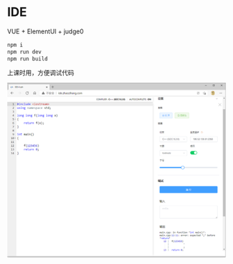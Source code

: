 # IDE
 
VUE + ElementUI + judge0

```
npm i
npm run dev
npm run build
```

上课时用，方便调试代码

![pic](https://github.com/Fromnowon/IDE/blob/main/pic/ide.PNG)
